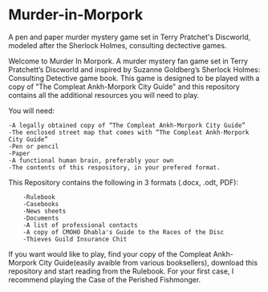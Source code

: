 # Murder-in-Morpork
A pen and paper murder mystery game set in Terry Pratchet's Discworld, modeled after the Sherlock Holmes, consulting dectective games.

Welcome to Murder In Morpork. A murder mystery fan game set in Terry Pratchett’s Discworld and inspired by Suzanne Goldberg’s Sherlock Holmes: Consulting Detective game book.
This game is designed to be played with a copy of "The Compleat Ankh-Morpork City Guide" and this repository contains all the additional resources you will need to play.

You will need:

    -A legally obtained copy of “The Compleat Ankh-Morpork City Guide”
    -The enclosed street map that comes with “The Compleat Ankh-Morpork City Guide”
    -Pen or pencil
    -Paper
    -A functional human brain, preferably your own
    -The contents of this respository, in your prefered format.

This Repository contains the following in 3 formats (.docx, .odt, PDF):

        -Rulebook
        -Casebooks
        -News sheets
        -Documents
        -A list of professional contacts
        -A copy of CMOHO Dhabla's Guide to the Races of the Disc
        -Thieves Guild Insurance Chit
        
 
        
If you want would like to play, find your copy of the Compleat Ankh-Morpork City Guide(easily avaible from various booksellers), download this repository and start reading from the
Rulebook. For your first case, I recommend playing the Case of the Perished Fishmonger.

